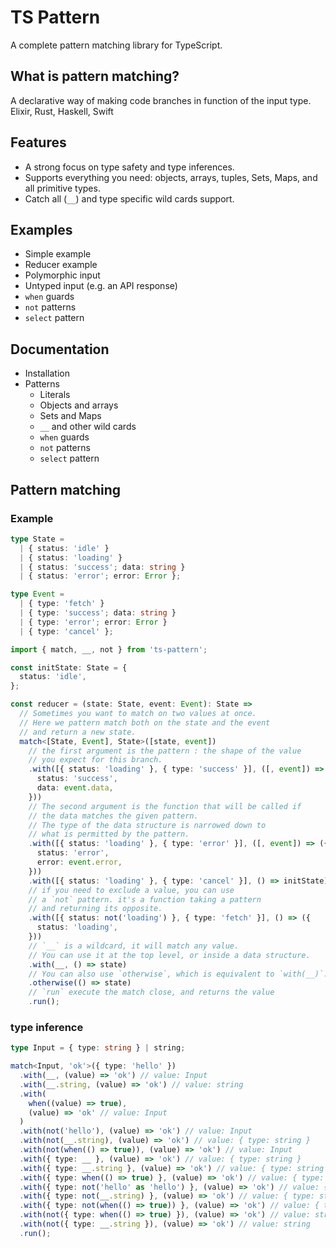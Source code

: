 # TS Pattern

A complete pattern matching library for TypeScript.

## What is pattern matching?

A declarative way of making code branches in function of the input type.
Elixir, Rust, Haskell, Swift

## Features

- A strong focus on type safety and type inferences.
- Supports everything you need: objects, arrays, tuples, Sets, Maps, and all primitive types.
- Catch all (`__`) and type specific wild cards support.

## Examples

- Simple example
- Reducer example
- Polymorphic input
- Untyped input (e.g. an API response)
- `when` guards
- `not` patterns
- `select` pattern

## Documentation

- Installation
- Patterns
  - Literals
  - Objects and arrays
  - Sets and Maps
  - `__` and other wild cards
  - `when` guards
  - `not` patterns
  - `select` pattern

## Pattern matching

### Example

```ts
type State =
  | { status: 'idle' }
  | { status: 'loading' }
  | { status: 'success'; data: string }
  | { status: 'error'; error: Error };

type Event =
  | { type: 'fetch' }
  | { type: 'success'; data: string }
  | { type: 'error'; error: Error }
  | { type: 'cancel' };
```

```ts
import { match, __, not } from 'ts-pattern';

const initState: State = {
  status: 'idle',
};

const reducer = (state: State, event: Event): State =>
  // Sometimes you want to match on two values at once.
  // Here we pattern match both on the state and the event
  // and return a new state.
  match<[State, Event], State>([state, event])
    // the first argument is the pattern : the shape of the value
    // you expect for this branch.
    .with([{ status: 'loading' }, { type: 'success' }], ([, event]) => ({
      status: 'success',
      data: event.data,
    }))
    // The second argument is the function that will be called if
    // the data matches the given pattern.
    // The type of the data structure is narrowed down to
    // what is permitted by the pattern.
    .with([{ status: 'loading' }, { type: 'error' }], ([, event]) => ({
      status: 'error',
      error: event.error,
    }))
    .with([{ status: 'loading' }, { type: 'cancel' }], () => initState)
    // if you need to exclude a value, you can use
    // a `not` pattern. it's a function taking a pattern
    // and returning its opposite.
    .with([{ status: not('loading') }, { type: 'fetch' }], () => ({
      status: 'loading',
    }))
    // `__` is a wildcard, it will match any value.
    // You can use it at the top level, or inside a data structure.
    .with(__, () => state)
    // You can also use `otherwise`, which is equivalent to `with(__)`.
    .otherwise(() => state)
    // `run` execute the match close, and returns the value
    .run();
```

### type inference

```ts
type Input = { type: string } | string;

match<Input, 'ok'>({ type: 'hello' })
  .with(__, (value) => 'ok') // value: Input
  .with(__.string, (value) => 'ok') // value: string
  .with(
    when((value) => true),
    (value) => 'ok' // value: Input
  )
  .with(not('hello'), (value) => 'ok') // value: Input
  .with(not(__.string), (value) => 'ok') // value: { type: string }
  .with(not(when(() => true)), (value) => 'ok') // value: Input
  .with({ type: __ }, (value) => 'ok') // value: { type: string }
  .with({ type: __.string }, (value) => 'ok') // value: { type: string }
  .with({ type: when(() => true) }, (value) => 'ok') // value: { type: string }
  .with({ type: not('hello' as 'hello') }, (value) => 'ok') // value: { type: string }
  .with({ type: not(__.string) }, (value) => 'ok') // value: { type: string }
  .with({ type: not(when(() => true)) }, (value) => 'ok') // value: { type: string }
  .with(not({ type: when(() => true) }), (value) => 'ok') // value: string
  .with(not({ type: __.string }), (value) => 'ok') // value: string
  .run();
```
